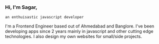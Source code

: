 
### Hi, I'm Sagar, 
`an enthuisastic javascript developer`

I'm a Frontend Engineer based out of Ahmedabad and Banglore. I've been developing apps since 2 years mainly in javascript and other cutting edge technologies. I also design my own websites for small/side projects.
